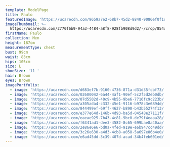 ```yaml
---
template: ModelPage
title: Paulo
featuredImage: 'https://ucarecdn.com/9659a7e2-68b7-45d2-8840-9086ef0f1da3/'
imageThumbnail: >-
  https://ucarecdn.com/2770f6b9-94a3-4484-a8f8-928fb908d9d2/-/crop/854x1227/351,163/-/preview/
firstName: Paulo
collection: Men
height: 187cm
measurementType: chest
bust: 99cm
waist: 83cm
hips: 105cm
size: L
shoeSize: '11 '
hair: Brown
eyes: Brown
imagePortfolio:
  - image: 'https://ucarecdn.com/d683ef7b-9160-4736-871a-d31d35fcbf73/'
  - image: 'https://ucarecdn.com/02600042-6a44-4af1-90ef-5c2f5d2eb0db/'
  - image: 'https://ucarecdn.com/07d5502d-40c9-4b55-9be6-7716fc9c223b/'
  - image: 'https://ucarecdn.com/a305ada4-c332-45e1-9116-b978c3e6894d/'
  - image: 'https://ucarecdn.com/844499ef-69ff-4627-b890-b43b55274f13/'
  - image: 'https://ucarecdn.com/e377e64d-146b-4d93-ba5d-04548e27111f/'
  - image: 'https://ucarecdn.com/eaeae925-7b43-4c81-9bc0-de79f4eaaa28/'
  - image: 'https://ucarecdn.com/f6341ad1-dee3-4582-8c65-699bae8a40aa/'
  - image: 'https://ucarecdn.com/2e86e6e6-bd0a-4fed-919e-e6b947cc49dd/'
  - image: 'https://ucarecdn.com/3c26e630-a4d3-4cb8-a058-5a697e86b4e0/'
  - image: 'https://ucarecdn.com/e6ad45dd-3c39-407d-acad-34b4feb601ed/'
---
```


